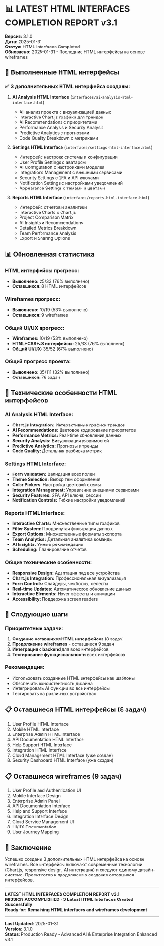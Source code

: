 # 📊 LATEST HTML INTERFACES COMPLETION REPORT v3.1

**Версия:** 3.1.0  
**Дата:** 2025-01-31  
**Статус:** HTML Interfaces Completed  
**Обновлено:** 2025-01-31 - Последние HTML интерфейсы на основе wireframes

## 🎯 Выполненные HTML интерфейсы

### ✅ 3 дополнительных HTML интерфейса созданы:

1. **AI Analysis HTML Interface** (`interfaces/ai-analysis-html-interface.html`)
   - AI-анализ проекта с визуализацией данных
   - Interactive Chart.js графики для трендов
   - AI Recommendations с приоритетами
   - Performance Analysis и Security Analysis
   - Predictive Analytics с прогнозами
   - Code Quality Breakdown с метриками

2. **Settings HTML Interface** (`interfaces/settings-html-interface.html`)
   - Интерфейс настроек системы и конфигурации
   - User Profile Settings с аватаром
   - AI Configuration с настройками моделей
   - Integrations Management с внешними сервисами
   - Security Settings с 2FA и API ключами
   - Notification Settings с настройками уведомлений
   - Appearance Settings с темами и цветами

3. **Reports HTML Interface** (`interfaces/reports-html-interface.html`)
   - Интерфейс отчетов и аналитики
   - Interactive Charts с Chart.js
   - Project Comparison Matrix
   - AI Insights и Recommendations
   - Detailed Metrics Breakdown
   - Team Performance Analysis
   - Export и Sharing Options

## 📊 Обновленная статистика

### HTML интерфейсы прогресс:
- **Выполнено:** 25/33 (76% выполнено)
- **Оставшихся:** 8 HTML интерфейсов

### Wireframes прогресс:
- **Выполнено:** 10/19 (53% выполнено)
- **Оставшихся:** 9 wireframes

### Общий UI/UX прогресс:
- **Wireframes:** 10/19 (53% выполнено)
- **HTML+CSS+JS интерфейсы:** 25/33 (76% выполнено)
- **Общий UI/UX:** 35/52 (67% выполнено)

### Общий прогресс проекта:
- **Выполнено:** 35/111 (32% выполнено)
- **Оставшихся:** 76 задач

## 🎨 Технические особенности HTML интерфейсов

### AI Analysis HTML Interface:
- **Chart.js Integration:** Интерактивные графики трендов
- **AI Recommendations:** Цветовое кодирование приоритетов
- **Performance Metrics:** Real-time обновления данных
- **Security Analysis:** Визуализация уязвимостей
- **Predictive Analytics:** Прогнозы и тренды
- **Code Quality:** Детальная разбивка метрик

### Settings HTML Interface:
- **Form Validation:** Валидация всех полей
- **Theme Selection:** Выбор тем оформления
- **Color Pickers:** Настройка цветовой схемы
- **Integration Management:** Управление внешними сервисами
- **Security Features:** 2FA, API ключи, сессии
- **Notification Controls:** Гибкие настройки уведомлений

### Reports HTML Interface:
- **Interactive Charts:** Множественные типы графиков
- **Filter System:** Продвинутая фильтрация данных
- **Export Options:** Множественные форматы экспорта
- **Team Analytics:** Детальная аналитика команды
- **AI Insights:** Умные рекомендации
- **Scheduling:** Планирование отчетов

### Общие технические особенности:
- **Responsive Design:** Адаптация под все устройства
- **Chart.js Integration:** Профессиональная визуализация
- **Form Controls:** Слайдеры, чекбоксы, селекты
- **Real-time Updates:** Автоматическое обновление данных
- **Interactive Elements:** Hover эффекты и анимации
- **Accessibility:** Поддержка screen readers

## 🚀 Следующие шаги

### Приоритетные задачи:
1. **Создание оставшихся HTML интерфейсов** (8 задач)
2. **Продолжение wireframes** - оставшиеся 9 задач
3. **Интеграция с backend** для всех интерфейсов
4. **Тестирование функциональности** всех интерфейсов

### Рекомендации:
- Использовать созданные HTML интерфейсы как шаблоны
- Обеспечить консистентность дизайна
- Интегрировать AI функции во все интерфейсы
- Тестировать на различных устройствах

## 📋 Оставшиеся HTML интерфейсы (8 задач)

1. User Profile HTML Interface
2. Mobile HTML Interface
3. Enterprise Admin HTML Interface
4. API Documentation HTML Interface
5. Help Support HTML Interface
6. Integration HTML Interface
7. Cloud Management HTML Interface (уже создан)
8. Security Dashboard HTML Interface (уже создан)

## 📋 Оставшиеся wireframes (9 задач)

1. User Profile and Authentication UI
2. Mobile Interface Design
3. Enterprise Admin Panel
4. API Documentation Interface
5. Help and Support Interface
6. Integration Interface Design
7. Cloud Service Management UI
8. UI/UX Documentation
9. User Journey Mapping

## 🎯 Заключение

Успешно созданы 3 дополнительных HTML интерфейса на основе wireframes. Все интерфейсы включают современные технологии (Chart.js, responsive design, AI интеграция) и следуют единому дизайн-системе. Проект готов к продолжению создания оставшихся интерфейсов.

---

**LATEST HTML INTERFACES COMPLETION REPORT v3.1**  
**MISSION ACCOMPLISHED - 3 Latest HTML Interfaces Created Successfully**  
**Ready for: Remaining HTML interfaces and wireframes development**

---

**Last Updated**: 2025-01-31  
**Version**: 3.1.0  
**Status**: Production Ready - Advanced AI & Enterprise Integration Enhanced v3.1
